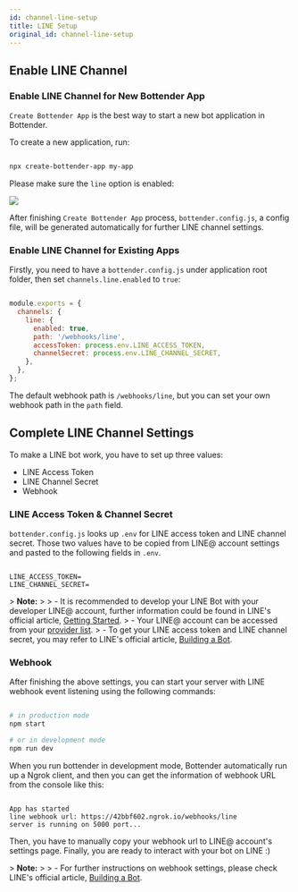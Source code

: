 ```yaml
---
id: channel-line-setup
title: LINE Setup
original_id: channel-line-setup
---
```

## Enable LINE Channel

### Enable LINE Channel for New Bottender App

`Create Bottender App` is the best way to start a new bot application in Bottender.

To create a new application, run:

```sh

npx create-bottender-app my-app

```

Please make sure the `line` option is enabled:

![](https://user-images.githubusercontent.com/3382565/67851224-f2b7f200-fb44-11e9-9ccb-afd7eee74b00.png)

After finishing `Create Bottender App` process, `bottender.config.js`, a config file, will be generated automatically for further LINE channel settings.

### Enable LINE Channel for Existing Apps

Firstly, you need to have a `bottender.config.js` under application root folder, then set `channels.line.enabled` to `true`:

```js

module.exports = {
  channels: {
    line: {
      enabled: true,
      path: '/webhooks/line',
      accessToken: process.env.LINE_ACCESS_TOKEN,
      channelSecret: process.env.LINE_CHANNEL_SECRET,
    },
  },
};

```

The default webhook path is `/webhooks/line`, but you can set your own webhook path in the `path` field.

## Complete LINE Channel Settings

To make a LINE bot work, you have to set up three values:

-   LINE Access Token
-   LINE Channel Secret
-   Webhook

### LINE Access Token & Channel Secret

`bottender.config.js` looks up `.env` for LINE access token and LINE channel secret. Those two values have to be copied from LINE@ account settings and pasted to the following fields in `.env`.

```

LINE_ACCESS_TOKEN=
LINE_CHANNEL_SECRET=

```

&gt; **Note:**
&gt;
&gt; -   It is recommended to develop your LINE Bot with your developer LINE@ account, further information could be found in LINE's official article, [Getting Started](https://developers.line.biz/en/docs/messaging-api/getting-started/).
&gt; -   Your LINE@ account can be accessed from your [provider list](https://developers.line.biz/console/).
&gt; -   To get your LINE access token and LINE channel secret, you may refer to LINE's official article, [Building a Bot](https://developers.line.biz/en/docs/messaging-api/building-bot/).

### Webhook

After finishing the above settings, you can start your server with LINE webhook event listening using the following commands:

```sh

# in production mode
npm start

# or in development mode
npm run dev

```

When you run bottender in development mode, Bottender automatically run up a Ngrok client, and then you can get the information of webhook URL from the console like this:

```

App has started
line webhook url: https://42bbf602.ngrok.io/webhooks/line
server is running on 5000 port...

```

Then, you have to manually copy your webhook url to LINE@ account's settings page. Finally, you are ready to interact with your bot on LINE :)

&gt; **Note:**
&gt;
&gt; -   For further instructions on webhook settings, please check LINE's official article, [Building a Bot](https://developers.line.biz/en/docs/messaging-api/building-bot/).
